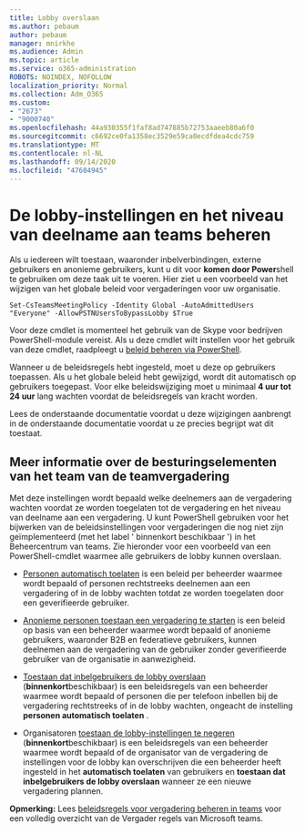 ```yaml
---
title: Lobby overslaan
ms.author: pebaum
author: pebaum
manager: mnirkhe
ms.audience: Admin
ms.topic: article
ms.service: o365-administration
ROBOTS: NOINDEX, NOFOLLOW
localization_priority: Normal
ms.collection: Adm_O365
ms.custom:
- "2673"
- "9000740"
ms.openlocfilehash: 44a930355f1faf8ad747885b72753aaeeb80a6f0
ms.sourcegitcommit: c6692ce0fa1358ec3529e59ca0ecdfdea4cdc759
ms.translationtype: MT
ms.contentlocale: nl-NL
ms.lasthandoff: 09/14/2020
ms.locfileid: "47684945"
---
```

# <a name="control-lobby-settings-and-level-of-participation-in-teams"></a>De lobby-instellingen en het niveau van deelname aan teams beheren

Als u iedereen wilt toestaan, waaronder inbelverbindingen, externe gebruikers en anonieme gebruikers, kunt u dit voor **komen door Power**shell te gebruiken om deze taak uit te voeren. Hier ziet u een voorbeeld van het wijzigen van het globale beleid voor vergaderingen voor uw organisatie.

`Set-CsTeamsMeetingPolicy -Identity Global -AutoAdmittedUsers "Everyone" -AllowPSTNUsersToBypassLobby $True`

Voor deze cmdlet is momenteel het gebruik van de Skype voor bedrijven PowerShell-module vereist. Als u deze cmdlet wilt instellen voor het gebruik van deze cmdlet, raadpleegt u [beleid beheren via PowerShell](https://docs.microsoft.com/microsoftteams/teams-powershell-overview#managing-policies-via-powershell).

Wanneer u de beleidsregels hebt ingesteld, moet u deze op gebruikers toepassen. Als u het globale beleid hebt gewijzigd, wordt dit automatisch op gebruikers toegepast. Voor elke beleidswijziging moet u minimaal **4 uur tot 24 uur** lang wachten voordat de beleidsregels van kracht worden. 

Lees de onderstaande documentatie voordat u deze wijzigingen aanbrengt in de onderstaande documentatie voordat u ze precies begrijpt wat dit toestaat.


## <a name="understanding-teams-meeting-lobby-policy-controls"></a>Meer informatie over de besturingselementen van het team van de teamvergadering

Met deze instellingen wordt bepaald welke deelnemers aan de vergadering wachten voordat ze worden toegelaten tot de vergadering en het niveau van deelname aan een vergadering. U kunt PowerShell gebruiken voor het bijwerken van de beleidsinstellingen voor vergaderingen die nog niet zijn geïmplementeerd (met het label ' binnenkort beschikbaar ') in het Beheercentrum van teams. Zie hieronder voor een voorbeeld van een PowerShell-cmdlet waarmee alle gebruikers de lobby kunnen overslaan.

- [Personen automatisch toelaten](https://docs.microsoft.com/microsoftteams/meeting-policies-in-teams#automatically-admit-people) is een beleid per beheerder waarmee wordt bepaald of personen rechtstreeks deelnemen aan een vergadering of in de lobby wachten totdat ze worden toegelaten door een geverifieerde gebruiker.

- [Anonieme personen toestaan een vergadering te starten](https://docs.microsoft.com/microsoftteams/meeting-policies-in-teams#allow-anonymous-people-to-start-a-meeting) is een beleid op basis van een beheerder waarmee wordt bepaald of anonieme gebruikers, waaronder B2B en federatieve gebruikers, kunnen deelnemen aan de vergadering van de gebruiker zonder geverifieerde gebruiker van de organisatie in aanwezigheid.

- [Toestaan dat inbelgebruikers de lobby overslaan](https://docs.microsoft.com/microsoftteams/meeting-policies-in-teams#allow-dial-in-users-to-bypass-the-lobby-coming-soon) (**binnenkort**beschikbaar) is een beleidsregels van een beheerder waarmee wordt bepaald of personen die per telefoon inbellen bij de vergadering rechtstreeks of in de lobby wachten, ongeacht de instelling **personen automatisch toelaten** .

- Organisatoren [toestaan de lobby-instellingen te negeren](https://docs.microsoft.com/microsoftteams/meeting-policies-in-teams#allow-organizers-to-override-lobby-settings-coming-soon) (**binnenkort**beschikbaar) is een beleidsregels van een beheerder waarmee wordt bepaald of de organisator van de vergadering de instellingen voor de lobby kan overschrijven die een beheerder heeft ingesteld in het **automatisch toelaten** van gebruikers en **toestaan dat inbelgebruikers de lobby overslaan** wanneer ze een nieuwe vergadering plannen.

**Opmerking:** Lees [beleidsregels voor vergadering beheren in teams](https://docs.microsoft.com/microsoftteams/meeting-policies-in-teams) voor een volledig overzicht van de Vergader regels van Microsoft teams.
